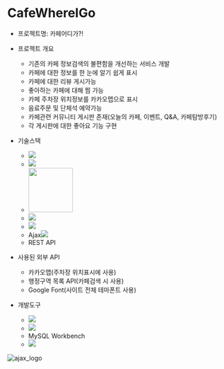 # CafeWhereIGo
* 프로젝트명: 카페어디가?!
* 프로젝트 개요
  - 기존의 카페 정보검색의 불편함을 개선하는 서비스 개발
  - 카페에 대한 정보를 한 눈에 알기 쉽게 표시
  - 카페에 대한 리뷰 게시가능
  - 좋아하는 카페에 대해 찜 가능
  - 카페 주차장 위치정보를 카카오맵으로 표시
  - 음료주문 및 단체석 예약가능
  - 카페관련 커뮤니티 게시판 존재(오늘의 카페, 이벤트, Q&A, 카페탐방후기)
  - 각 게시판에 대한 좋아요 기능 구현
  
* 기술스택
  - <img src="https://img.shields.io/badge/Spring-6DB33F?style=flat-square&logo=Spring&logoColor=white"/>
  - <img src="https://img.shields.io/badge/MySQL-4479A1?style=flat-square&logo=MySQL&logoColor=white"/>
  - <img width="100px" src="https://user-images.githubusercontent.com/21366358/176229524-7fd3671d-a903-4e43-82f5-93394394b58b.png"/>
  - <img src="https://img.shields.io/badge/JavaScript-F7DF1E?style=flat-square&logo=JavaScript&logoColor=white"/>
  - <img src="https://img.shields.io/badge/jQuery-0769AD?style=flat-square&logo=jQuery&logoColor=white"/>
  - Ajax<img src="https://user-images.githubusercontent.com/21366358/176230667-2525ff3f-b3fb-4c02-bc05-5a783a2238c9.svg"/>
  - REST API
 
* 사용된 외부 API
  - 카카오맵(주차장 위치표시에 사용)
  - 행정구역 목록 API(카페검색 시 사용)
  - Google Font(사이트 전체 테마폰트 사용)

* 개발도구
  - <img src="https://img.shields.io/badge/Eclipse-2C2255?style=flat-square&logo=Eclipse&logoColor=white"/>
  - <img src="https://img.shields.io/badge/Visual Studio Code-007ACC?style=flat-square&logo=Visual Studio Code&logoColor=white"/>
  - MySQL Workbench
  - <img src="https://img.shields.io/badge/Git-F05032?style=flat-square&logo=Git&logoColor=white"/>
![ajax_logo](https://user-images.githubusercontent.com/21366358/176230667-2525ff3f-b3fb-4c02-bc05-5a783a2238c9.svg)
